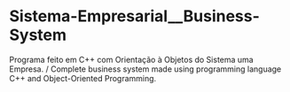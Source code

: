 # Sistema-Empresarial__Business-System
Programa feito em C++ com Orientação à Objetos do Sistema uma Empresa. / Complete business system made using programming language
C++ and Object-Oriented Programming.

